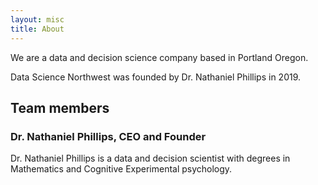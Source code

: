 ```yaml
---
layout: misc
title: About
---
```


We are a data and decision science company based in Portland Oregon.

Data Science Northwest was founded by Dr. Nathaniel Phillips in 2019.

## Team members

### Dr. Nathaniel Phillips, CEO and Founder

Dr. Nathaniel Phillips is a data and decision scientist with degrees in Mathematics and Cognitive Experimental psychology.
